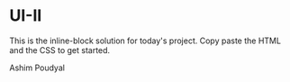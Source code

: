 # UI-II

This is the inline-block solution for today's project. Copy paste the HTML and the CSS to get started.

Ashim Poudyal